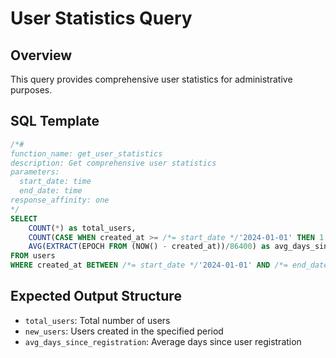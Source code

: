 # User Statistics Query

## Overview
This query provides comprehensive user statistics for administrative purposes.

## SQL Template

```sql
/*#
function_name: get_user_statistics
description: Get comprehensive user statistics
parameters:
  start_date: time
  end_date: time
response_affinity: one
*/
SELECT 
    COUNT(*) as total_users,
    COUNT(CASE WHEN created_at >= /*= start_date */'2024-01-01' THEN 1 END) as new_users,
    AVG(EXTRACT(EPOCH FROM (NOW() - created_at))/86400) as avg_days_since_registration
FROM users 
WHERE created_at BETWEEN /*= start_date */'2024-01-01' AND /*= end_date */'2024-12-31';
```

## Expected Output Structure
- `total_users`: Total number of users
- `new_users`: Users created in the specified period
- `avg_days_since_registration`: Average days since user registration

